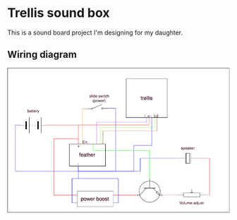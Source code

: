 # Trellis sound box

This is a sound board project I'm designing for my daughter.

## Wiring diagram

![wiring](readme_attachments/trellis-box-wiring-diagram.png)

